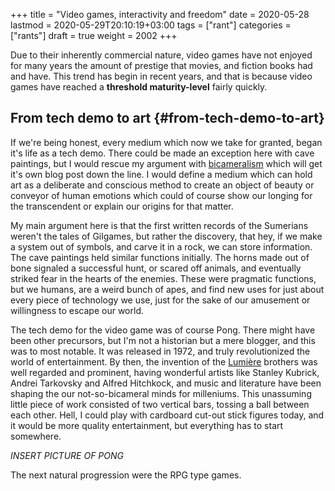 +++
title = "Video games, interactivity and freedom"
date = 2020-05-28
lastmod = 2020-05-29T20:10:19+03:00
tags = ["rant"]
categories = ["rants"]
draft = true
weight = 2002
+++

Due to their inherently commercial nature, video games have not enjoyed for many
years the amount of prestige that movies, and fiction books had and have.  This
trend has begin in recent years, and that is because video games have reached a
**threshold maturity-level** fairly quickly.


## From tech demo to art {#from-tech-demo-to-art}

If we're being honest, every medium which now we take for granted, began it's
life as a tech demo. There could be made an exception here with cave paintings,
but I would rescue my argument with [bicameralism](https://en.wikipedia.org/wiki/Bicameralism%5F(psychology)) which will get it's own blog
post down the line. I would define a medium which can hold art as a deliberate
and conscious method to create an object of beauty or conveyor of human emotions
which could of course show our longing for the transcendent or explain our origins for that
matter.

My main argument here is that the first written records of the Sumerians weren't the
tales of Gilgames, but rather the discovery, that hey, if we make a system out
of symbols, and carve it in a rock, we can store information. The cave paintings
held similar functions initially. The horns made out of bone signaled a
successful hunt, or scared off animals, and eventually striked fear in the
hearts of the enemies. These were pragmatic functions, but we humans, are a
weird bunch of apes, and find new uses for just about every piece of technology
we use, just for the sake of our amusement or willingness to escape our world.

The tech demo for the video game was of course Pong. There might have been other
precursors, but I'm not a historian but a mere blogger, and this was to most
notable. It was released in 1972, and truly revolutionized the world of
entertainment. By then, the invention of the [Lumière](https://en.wikipedia.org/wiki/Cinematography#Film%5Fcinematography) brothers was well regarded
and prominent, having wonderful artists like Stanley Kubrick, Andrei Tarkovsky
and Alfred Hitchkock, and music and literature have been shaping the our
not-so-bicameral minds for milleniums. This unassuming little piece of work
consisted of two vertical bars, tossing a ball between each other. Hell, I could
play with cardboard cut-out stick figures today, and it would be more quality
entertainment, but everything has to start somewhere.

_INSERT PICTURE OF PONG_

The next natural progression were the RPG type games.
